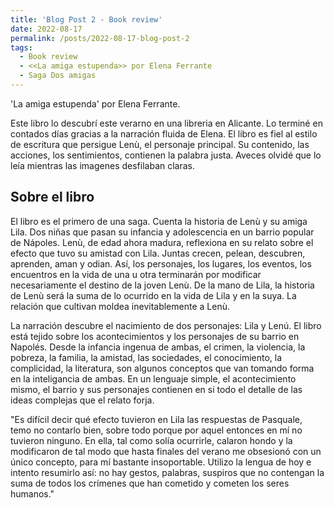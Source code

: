 ```yaml
---
title: 'Blog Post 2 - Book review'
date: 2022-08-17
permalink: /posts/2022-08-17-blog-post-2
tags:
  - Book review
  - <<La amiga estupenda>> por Elena Ferrante
  - Saga Dos amigas 
---
```



'La amiga estupenda' por Elena Ferrante.

Este libro lo descubrí este verarno en una libreria en Alicante. Lo terminé en contados días gracias a la narración fluida de Elena. El libro es fiel al estilo de escritura que persigue Lenù, el personaje principal. Su contenido, las acciones, los sentimientos, contienen la palabra justa. Aveces olvidé que lo leía mientras las imagenes desfilaban claras.  

## Sobre el libro

El libro es el primero de una saga. Cuenta la historia de Lenù y su amiga Lila. Dos niñas que pasan su infancia y adolescencia en un barrio popular de Nápoles. Lenù, de edad ahora madura, reflexiona en su relato sobre el efecto que tuvo su amistad con Lila. Juntas crecen, pelean, descubren, aprenden, aman y odian. Así, los personajes, los lugares, los eventos, los encuentros en la vida de una u otra terminarán por modificar necesariamente el destino de la joven Lenù. De la mano de Lila, la historia de Lenù será la suma de lo ocurrido en la vida de Lila y en la suya. La relación que cultivan moldea inevitablemente a Lenù.

La narración descubre el nacimiento de dos personajes: Lila y Lenú. El libro está tejido sobre los acontecimientos y los personajes de su barrio en Napolés. Desde la infancia ingenua de ambas, el crimen, la violencia, la pobreza, la familia, la amistad, las sociedades, el conocimiento, la complicidad, la literatura, son algunos conceptos que van tomando forma en la inteligancia de ambas. En un lenguaje simple, el acontecimiento mismo, el barrio y sus personajes contienen en si todo el detalle de las ideas complejas que el relato forja.


"Es difícil decir qué efecto tuvieron en Lila las respuestas de Pasquale, temo no contarlo bien, sobre todo porque por aquel entonces en mí no tuvieron ninguno. En ella, tal como solía ocurrirle, calaron hondo y la modificaron de tal modo que hasta finales del verano me obsesionó con un único concepto, para mí bastante insoportable. Utilizo la lengua de hoy e intento resumirlo así: no hay gestos, palabras, suspiros que no contengan la suma de todos los crímenes que han cometido y cometen los seres humanos."
